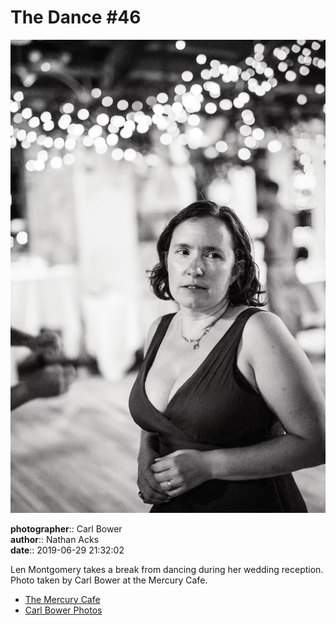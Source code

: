 # The Dance #46

![Len Montgomery takes a break from dancing](assets/2019-06-29-set-4-the-dance-46.webp)

**photographer**:: Carl Bower  
**author**:: Nathan Acks  
**date**:: 2019-06-29 21:32:02

Len Montgomery takes a break from dancing during her wedding reception. Photo taken by Carl Bower at the Mercury Cafe.

* [The Mercury Cafe](http://mercurycafe.com)
* [Carl Bower Photos](https://carlbowerphotos.com)
